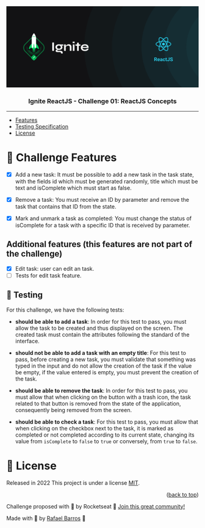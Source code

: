 <div align="center">
    <img src="./public/images/ignite.png" alt="Ignite" width="1000">
</div>

<h3 align="center"> 
   Ignite ReactJS - Challenge 01: ReactJS Concepts
</h3>

---

- [Features](#rocket-features)
- [Testing Specification](#syringe-TestingSpecification)
- [License](#closed_book-license)

# :rocket: Challenge Features

- [x] Add a new task: It must be possible to add a new task in the task state, with the fields id which must be generated randomly, title which must be text and isComplete which must start as false.

- [x] Remove a task: You must receive an ID by parameter and remove the task that contains that ID from the state.

- [x] Mark and unmark a task as completed: You must change the status of isComplete for a task with a specific ID that is received by parameter.

## Additional features (this features are not part of the challenge)

- [x] Edit task: user can edit an task.
- [ ] Tests for edit task feature.

## :syringe: Testing

For this challenge, we have the following tests:

- **should be able to add a task**: In order for this test to pass, you must allow the task to be created and thus displayed on the screen. The created task must contain the attributes following the standard of the interface.

- **should not be able to add a task with an empty title**: For this test to pass, before creating a new task, you must validate that something was typed in the input and do not allow the creation of the task if the value be empty, if the value entered is empty, you must prevent the creation of the task.

- **should be able to remove the task**: In order for this test to pass, you must allow that when clicking on the button with a trash icon, the task related to that button is removed from the state of the application, consequently being removed from the screen.

- **should be able to check a task**: For this test to pass, you must allow that when clicking on the checkbox next to the task, it is marked as completed or not completed according to its current state, changing its value from `isComplete` to `false` to `true` or conversely, from `true` to `false`.


<!-- LICENSE -->

# :closed_book: License

Released in 2022
This project is under a license [MIT](./LICENSE).

<p align="right">(<a href="#top">back to top</a>)</p>

Challenge proposed with 💜 by Rocketseat 👋 [Join this great community!](https://discordapp.com/invite/gCRAFhc)

Made with 💜 by [Rafael Barros](https://github.com/Rafaelb4rros) 🚀
